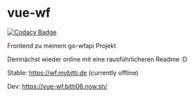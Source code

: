 # vue-wf

[![Codacy Badge](https://api.codacy.com/project/badge/Grade/c99e092373364f12b9a105c671f1cbdd)](https://app.codacy.com/manual/Bitti09/vue-wf?utm_source=github.com&utm_medium=referral&utm_content=Bitti09/vue-wf&utm_campaign=Badge_Grade_Settings)


Frontend zu  meinem go-wfapi Projekt

Demnächst wieder online mit eine rausführlicheren Readme :D

Stable: https://wf.mybitti.de (currently offline)

Dev: https://vue-wf.bitti06.now.sh/
